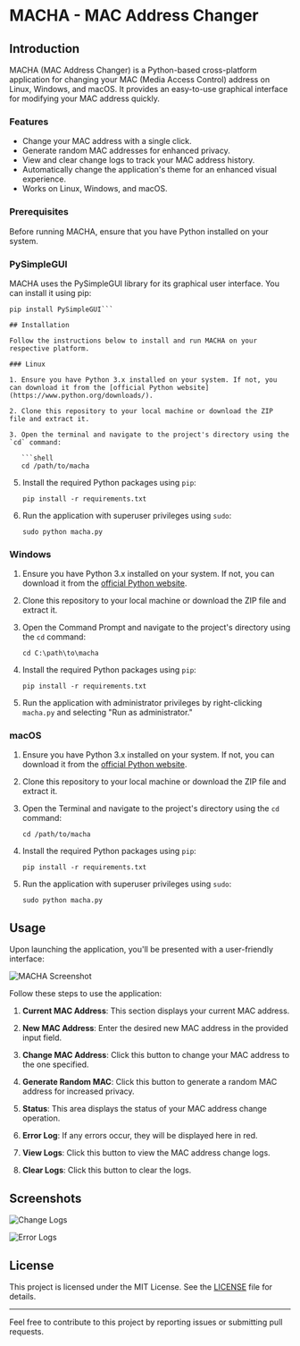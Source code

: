 # MACHA - MAC Address Changer

## Introduction

MACHA (MAC Address Changer) is a Python-based cross-platform application for changing your MAC (Media Access Control) address on Linux, Windows, and macOS. It provides an easy-to-use graphical interface for modifying your MAC address quickly.

### Features

- Change your MAC address with a single click.
- Generate random MAC addresses for enhanced privacy.
- View and clear change logs to track your MAC address history.
- Automatically change the application's theme for an enhanced visual experience.
- Works on Linux, Windows, and macOS.

### Prerequisites

Before running MACHA, ensure that you have Python installed on your system.

### PySimpleGUI

MACHA uses the PySimpleGUI library for its graphical user interface. You can install it using pip:

```shell
pip install PySimpleGUI```

## Installation

Follow the instructions below to install and run MACHA on your respective platform.

### Linux

1. Ensure you have Python 3.x installed on your system. If not, you can download it from the [official Python website](https://www.python.org/downloads/).

2. Clone this repository to your local machine or download the ZIP file and extract it.

3. Open the terminal and navigate to the project's directory using the `cd` command:

   ```shell
   cd /path/to/macha
   ```

5. Install the required Python packages using `pip`:

   ```shell
   pip install -r requirements.txt
   ```

7. Run the application with superuser privileges using `sudo`:

   ```shell
   sudo python macha.py
   ```

### Windows

1. Ensure you have Python 3.x installed on your system. If not, you can download it from the [official Python website](https://www.python.org/downloads/windows/).

2. Clone this repository to your local machine or download the ZIP file and extract it.

3. Open the Command Prompt and navigate to the project's directory using the `cd` command:

   ```shell
   cd C:\path\to\macha
   ```

5. Install the required Python packages using `pip`:

   ```shell
   pip install -r requirements.txt
   ```

6. Run the application with administrator privileges by right-clicking `macha.py` and selecting "Run as administrator."

### macOS

1. Ensure you have Python 3.x installed on your system. If not, you can download it from the [official Python website](https://www.python.org/downloads/mac-osx/).

2. Clone this repository to your local machine or download the ZIP file and extract it.

3. Open the Terminal and navigate to the project's directory using the `cd` command:

   ```shell
   cd /path/to/macha
   ```

5. Install the required Python packages using `pip`:

   ```shell
   pip install -r requirements.txt
   ```

7. Run the application with superuser privileges using `sudo`:

   ```shell
   sudo python macha.py
   ```

## Usage

Upon launching the application, you'll be presented with a user-friendly interface:

![MACHA Screenshot](img/macha_screenshot.png)

Follow these steps to use the application:

1. **Current MAC Address**: This section displays your current MAC address.

2. **New MAC Address**: Enter the desired new MAC address in the provided input field.

3. **Change MAC Address**: Click this button to change your MAC address to the one specified.

4. **Generate Random MAC**: Click this button to generate a random MAC address for increased privacy.

5. **Status**: This area displays the status of your MAC address change operation.

6. **Error Log**: If any errors occur, they will be displayed here in red.

7. **View Logs**: Click this button to view the MAC address change logs.

8. **Clear Logs**: Click this button to clear the logs.

## Screenshots

![Change Logs](img/change_logs.png)

![Error Logs](img/error_logs.png)

## License

This project is licensed under the MIT License. See the [LICENSE](LICENSE) file for details.

---

Feel free to contribute to this project by reporting issues or submitting pull requests.
